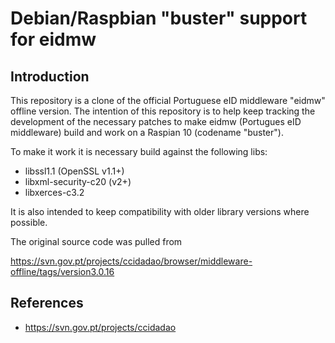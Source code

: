 # Debian/Raspbian "buster" support for eidmw

## Introduction

This repository is a clone of the official Portuguese eID middleware "eidmw" offline version.
The intention of this repository is to help keep tracking the development of the necessary patches to make eidmw 
(Portugues eID middleware) build and work on a Raspian 10 (codename "buster").

To make it work it is necessary build against the following libs:
 - libssl1.1 (OpenSSL v1.1+)
 - libxml-security-c20 (v2+)
 - libxerces-c3.2

It is also intended to keep compatibility with older library versions where possible.

The original source code was pulled from

https://svn.gov.pt/projects/ccidadao/browser/middleware-offline/tags/version3.0.16

## References

 - https://svn.gov.pt/projects/ccidadao


